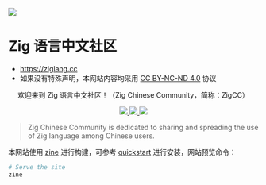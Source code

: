 [![](https://github.com/zigcc/zigcc.github.io/actions/workflows/gh-pages.yml/badge.svg)](https://github.com/zigcc/zigcc.github.io/actions/workflows/gh-pages.yml)

# Zig 语言中文社区

- <https://ziglang.cc>
- 如果没有特殊声明，本网站内容均采用 [CC BY-NC-ND
  4.0](https://creativecommons.org/licenses/by-nc-nd/4.0/) 协议

<center>
<p>欢迎来到 Zig 语言中文社区！（Zig Chinese Community，简称：ZigCC）</p>
<a href="https://discord.gg/UraRxD6WXD">
<img src="https://img.shields.io/discord/1155469703846834187?label=Chat at Discord" />
</a>
<a href="/index.xml">
<img src="https://img.shields.io/badge/rss-F88900.svg?style=flat&logo=RSS&logoColor=white&label=网站" />
</a>
<a href="https://ask.ziglang.cc/atom.xml">
<img src="https://img.shields.io/badge/rss-F88900.svg?style=flat&logo=RSS&logoColor=white&label=论坛" />
</a>
</center>

> Zig Chinese Community is dedicated to sharing and spreading the use of
> Zig language among Chinese users.

本网站使用 [zine](https://zine-ssg.io/) 进行构建，可参考 [quickstart](https://zine-ssg.io/quickstart/) 进行安装，网站预览命令：

``` bash
# Serve the site
zine
```

